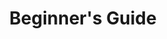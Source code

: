 ---
categories: ["Silent Skyrim"]
tags: [] 
title: "Beginner's Guide"
linkTitle: "Beginner's Guide"
weight: 2
description: >
  Start here to begin your journey with Silent Skyrim.
---